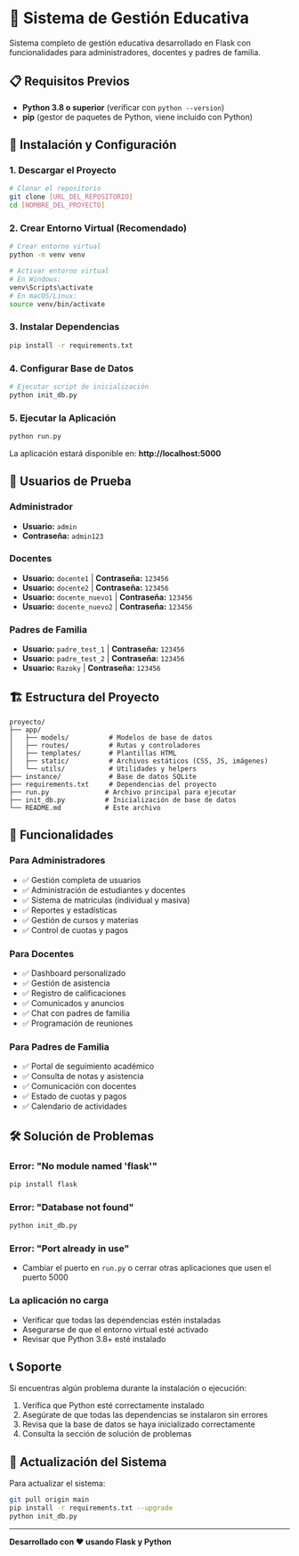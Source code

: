 # 🏫 Sistema de Gestión Educativa

Sistema completo de gestión educativa desarrollado en Flask con funcionalidades para administradores, docentes y padres de familia.

## 📋 Requisitos Previos

- **Python 3.8 o superior** (verificar con `python --version`)
- **pip** (gestor de paquetes de Python, viene incluido con Python)

## 🚀 Instalación y Configuración

### 1. Descargar el Proyecto
```bash
# Clonar el repositorio
git clone [URL_DEL_REPOSITORIO]
cd [NOMBRE_DEL_PROYECTO]
```

### 2. Crear Entorno Virtual (Recomendado)
```bash
# Crear entorno virtual
python -m venv venv

# Activar entorno virtual
# En Windows:
venv\Scripts\activate
# En macOS/Linux:
source venv/bin/activate
```

### 3. Instalar Dependencias
```bash
pip install -r requirements.txt
```

### 4. Configurar Base de Datos
```bash
# Ejecutar script de inicialización
python init_db.py
```

### 5. Ejecutar la Aplicación
```bash
python run.py
```

La aplicación estará disponible en: **http://localhost:5000**

## 👥 Usuarios de Prueba

### Administrador
- **Usuario:** `admin`
- **Contraseña:** `admin123`

### Docentes
- **Usuario:** `docente1` | **Contraseña:** `123456`
- **Usuario:** `docente2` | **Contraseña:** `123456`
- **Usuario:** `docente_nuevo1` | **Contraseña:** `123456`
- **Usuario:** `docente_nuevo2` | **Contraseña:** `123456`

### Padres de Familia
- **Usuario:** `padre_test_1` | **Contraseña:** `123456`
- **Usuario:** `padre_test_2` | **Contraseña:** `123456`
- **Usuario:** `Razoky` | **Contraseña:** `123456`

## 🏗️ Estructura del Proyecto

```
proyecto/
├── app/
│   ├── models/          # Modelos de base de datos
│   ├── routes/          # Rutas y controladores
│   ├── templates/       # Plantillas HTML
│   ├── static/          # Archivos estáticos (CSS, JS, imágenes)
│   └── utils/           # Utilidades y helpers
├── instance/            # Base de datos SQLite
├── requirements.txt     # Dependencias del proyecto
├── run.py              # Archivo principal para ejecutar
├── init_db.py          # Inicialización de base de datos
└── README.md           # Este archivo
```

## 🔧 Funcionalidades

### Para Administradores
- ✅ Gestión completa de usuarios
- ✅ Administración de estudiantes y docentes
- ✅ Sistema de matrículas (individual y masiva)
- ✅ Reportes y estadísticas
- ✅ Gestión de cursos y materias
- ✅ Control de cuotas y pagos

### Para Docentes
- ✅ Dashboard personalizado
- ✅ Gestión de asistencia
- ✅ Registro de calificaciones
- ✅ Comunicados y anuncios
- ✅ Chat con padres de familia
- ✅ Programación de reuniones

### Para Padres de Familia
- ✅ Portal de seguimiento académico
- ✅ Consulta de notas y asistencia
- ✅ Comunicación con docentes
- ✅ Estado de cuotas y pagos
- ✅ Calendario de actividades

## 🛠️ Solución de Problemas

### Error: "No module named 'flask'"
```bash
pip install flask
```

### Error: "Database not found"
```bash
python init_db.py
```

### Error: "Port already in use"
- Cambiar el puerto en `run.py` o cerrar otras aplicaciones que usen el puerto 5000

### La aplicación no carga
- Verificar que todas las dependencias estén instaladas
- Asegurarse de que el entorno virtual esté activado
- Revisar que Python 3.8+ esté instalado

## 📞 Soporte

Si encuentras algún problema durante la instalación o ejecución:

1. Verifica que Python esté correctamente instalado
2. Asegúrate de que todas las dependencias se instalaron sin errores
3. Revisa que la base de datos se haya inicializado correctamente
4. Consulta la sección de solución de problemas

## 🔄 Actualización del Sistema

Para actualizar el sistema:
```bash
git pull origin main
pip install -r requirements.txt --upgrade
python init_db.py
```

---

**Desarrollado con ❤️ usando Flask y Python** 